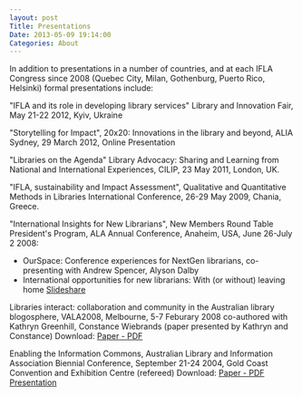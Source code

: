 ```yaml
---
layout: post
Title: Presentations
Date: 2013-05-09 19:14:00
Categories: About
---
```


In addition to presentations in a number of countries, and at each IFLA Congress since 2008 (Quebec City, Milan, Gothenburg, Puerto Rico, Helsinki) formal presentations include:

"IFLA and its role in developing library services" Library and Innovation Fair, May 21-22 2012, Kyiv, Ukraine

"Storytelling for Impact", 20x20: Innovations in the library and beyond, ALIA Sydney, 29 March 2012, Online Presentation

"Libraries on the Agenda" Library Advocacy: Sharing and Learning from National and International Experiences, CILIP, 23 May 2011, London, UK.

"IFLA, sustainability and Impact Assessment", Qualitative and Quantitative Methods in Libraries International Conference, 26-29 May 2009, Chania, Greece.

"International Insights for New Librarians", New Members Round Table President's Program, ALA Annual Conference, Anaheim, USA, June 26-July 2 2008:

  * OurSpace: Conference experiences for NextGen librarians, co-presenting with Andrew Spencer, Alyson Dalby
  * International opportunities for new librarians: With (or without) leaving home [Slideshare](http://www.slideshare.net/blisspix/international-opportunities-for-new-librarians-with-or-without-leaving-home)


Libraries interact: collaboration and community in the Australian library blogosphere, VALA2008, Melbourne, 5-7 Feburary 2008 co-authored with Kathryn Greenhill, Constance Wiebrands (paper presented by Kathryn and Constance) Download: [Paper - PDF](http://www.valaconf.org.au/vala2008/papers2008/106_Bradley_Final.pdf)

Enabling the Information Commons, Australian Library and Information Association Biennial Conference, September 21-24 2004, Gold Coast Convention and Exhibition Centre (refereed) Download: [Paper - PDF](http://dlist.sir.arizona.edu/1083/01/bradley.f.paper.pdf)  [Presentation](http://dlist.sir.arizona.edu/1083/02/fiona.bradley.ppt)